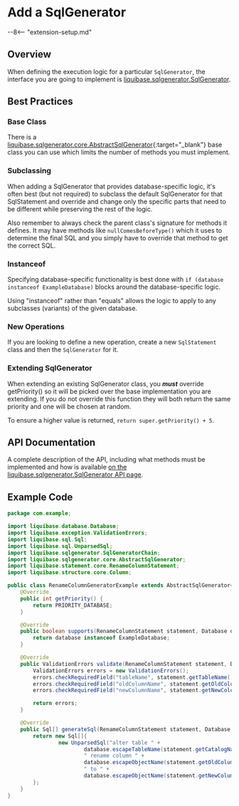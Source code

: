 # Add a SqlGenerator

--8<-- "extension-setup.md"

## Overview

When defining the execution logic for a particular `SqlGenerator`, the interface you are going to implement is [liquibase.sqlgenerator.SqlGenerator](../../code/api/sqlgenerator-sqlgenerator.md).

## Best Practices

### Base Class

There is a [liquibase.sqlgenerator.core.AbstractSqlGenerator](https://javadocs.liquibase.com/liquibase-core/liquibase/sqlgenerator/core/AbstractSqlGenerator.html){:target="_blank"} base class you can use which limits the number of methods
you must implement.

### Subclassing

When adding a SqlGenerator that provides database-specific logic, it's often best (but not required) to subclass the default SqlGenerator for that SqlStatement
and override and change only the specific parts that need to be different while preserving the rest of the logic. 

Also remember to always check the parent class's signature for methods it defines. It may have methods like `nullComesBeforeType()` which it uses to determine
the final SQL and you simply have to override that method to get the correct SQL.

### Instanceof

Specifying database-specific functionality is best done with `if (database instanceof ExampleDatabase)` blocks around the database-specific logic. 

Using "instanceof" rather than "equals" allows the logic to apply to any subclasses (variants) of the given database.

### New Operations

If you are looking to define a new operation, create a new `SqlStatement` class and then the `SqlGenerator` for it.

### Extending SqlGenerator 

When extending an existing SqlGenerator class, you **_must_** override getPriority() so it will be picked over the base implementation you are extending. 
If you do not override this function they will both return the same priority and one will be chosen at random.

To ensure a higher value is returned, `return super.getPriority() + 5`.

## API Documentation

A complete description of the API, including what methods must be implemented and how is available [on the liquibase.sqlgenerator.SqlGenerator API page](../../code/api/sqlgenerator-sqlgenerator.md).

## Example Code

```java
package com.example;

import liquibase.database.Database;
import liquibase.exception.ValidationErrors;
import liquibase.sql.Sql;
import liquibase.sql.UnparsedSql;
import liquibase.sqlgenerator.SqlGeneratorChain;
import liquibase.sqlgenerator.core.AbstractSqlGenerator;
import liquibase.statement.core.RenameColumnStatement;
import liquibase.structure.core.Column;

public class RenameColumnGeneratorExample extends AbstractSqlGenerator<RenameColumnStatement> {
    @Override
    public int getPriority() {
        return PRIORITY_DATABASE;
    }

    @Override
    public boolean supports(RenameColumnStatement statement, Database database) {
        return database instanceof ExampleDatabase;
    }

    @Override
    public ValidationErrors validate(RenameColumnStatement statement, Database database, SqlGeneratorChain sqlGeneratorChain) {
        ValidationErrors errors = new ValidationErrors();
        errors.checkRequiredField("tableName", statement.getTableName());
        errors.checkRequiredField("oldColumnName", statement.getOldColumnName());
        errors.checkRequiredField("newColumnName", statement.getNewColumnName());

        return errors;
    }

    @Override
    public Sql[] generateSql(RenameColumnStatement statement, Database database, SqlGeneratorChain sqlGeneratorChain) {
        return new Sql[]{
                new UnparsedSql("alter table " +
                        database.escapeTableName(statement.getCatalogName(), statement.getSchemaName(), statement.getTableName()) +
                        " rename column " +
                        database.escapeObjectName(statement.getOldColumnName(), Column.class) +
                        " to " +
                        database.escapeObjectName(statement.getNewColumnName(), Column.class))
        };
    }
}
```